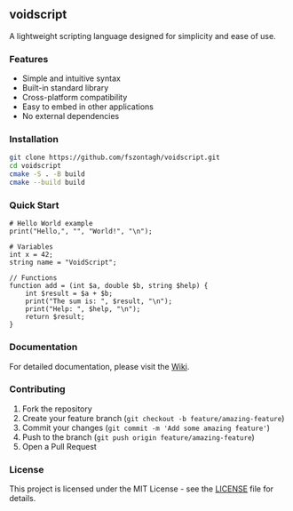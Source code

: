 ## voidscript

A lightweight scripting language designed for simplicity and ease of use.

### Features

- Simple and intuitive syntax
- Built-in standard library
- Cross-platform compatibility
- Easy to embed in other applications
- No external dependencies

### Installation

```bash
git clone https://github.com/fszontagh/voidscript.git
cd voidscript
cmake -S . -B build
cmake --build build
```

### Quick Start

```voidscript
# Hello World example
print("Hello,", "", "World!", "\n");

# Variables
int x = 42;
string name = "VoidScript";

// Functions
function add = (int $a, double $b, string $help) {
    int $result = $a + $b;
    print("The sum is: ", $result, "\n");
    print("Help: ", $help, "\n");
    return $result;
}
```

### Documentation

For detailed documentation, please visit the [Wiki](https://github.com/fszontagh/voidscript/wiki).

### Contributing

1. Fork the repository
2. Create your feature branch (`git checkout -b feature/amazing-feature`)
3. Commit your changes (`git commit -m 'Add some amazing feature'`)
4. Push to the branch (`git push origin feature/amazing-feature`)
5. Open a Pull Request

### License

This project is licensed under the MIT License - see the [LICENSE](LICENSE) file for details.